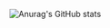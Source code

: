 ![Anurag's GitHub stats](https://github-readme-stats.vercel.app/api?username=OnePointFive99&show_icons=true&theme=transparent)

